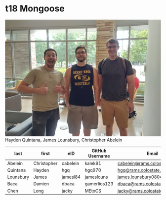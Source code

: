 # t18 Mongoose

![alt text](team/images/20190903_165909_HDR.jpg?)
Hayden Quintana, James Lounsbury, Christopher Abelein




| last      | first       | eID      | GitHub Username | Email                         |  
|-----------|-------------|----------|-----------------|-------------------------------|
| Abelein   | Christopher | cabelein | kalek91         | cabelein@rams.colostate.edu   |
| Quintana  | Hayden      | hgq      | hgq970          | hgq@rams.colostate.edu        |
| Lounsbury | James       | jamesl84 | jameslouns      | james.lounsbury0804@gmail.com |
| Baca      | Damien      | dbaca    | gamerlios123    | dbaca@rams.colostate.edu      |
| Chen      | Long        | jacky    | MEtoCS          | jacky@rams.colostate.edu      |   
